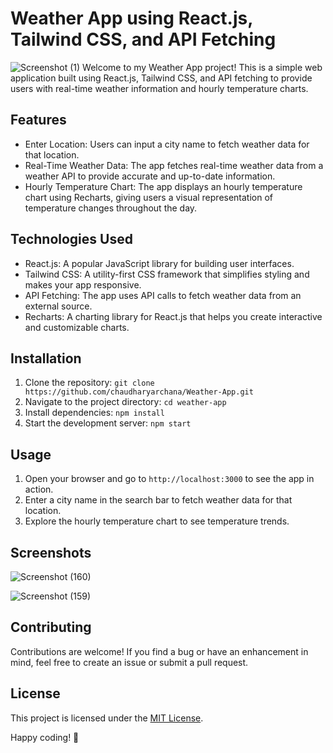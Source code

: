 # Weather App using React.js, Tailwind CSS, and API Fetching

![Screenshot (1)](https://github.com/chaudharyarchana/Weather-App/assets/73676232/51023a8d-bde5-4bc3-809f-2a1a1534a59e)
Welcome to my Weather App project! This is a simple web application built using React.js, Tailwind CSS, and API fetching to provide users with real-time weather information and hourly temperature charts.

## Features

- Enter Location: Users can input a city name to fetch weather data for that location.
- Real-Time Weather Data: The app fetches real-time weather data from a weather API to provide accurate and up-to-date information.
- Hourly Temperature Chart: The app displays an hourly temperature chart using Recharts, giving users a visual representation of temperature changes throughout the day.

## Technologies Used

- React.js: A popular JavaScript library for building user interfaces.
- Tailwind CSS: A utility-first CSS framework that simplifies styling and makes your app responsive.
- API Fetching: The app uses API calls to fetch weather data from an external source.
- Recharts: A charting library for React.js that helps you create interactive and customizable charts.

## Installation

1. Clone the repository: `git clone https://github.com/chaudharyarchana/Weather-App.git`
2. Navigate to the project directory: `cd weather-app`
3. Install dependencies: `npm install`
4. Start the development server: `npm start`

## Usage

1. Open your browser and go to `http://localhost:3000` to see the app in action.
2. Enter a city name in the search bar to fetch weather data for that location.
3. Explore the hourly temperature chart to see temperature trends.

## Screenshots


![Screenshot (160)](https://github.com/chaudharyarchana/Weather-App/assets/73676232/27793cd8-5381-4a9b-8490-12b54e0b3873)


![Screenshot (159)](https://github.com/chaudharyarchana/Weather-App/assets/73676232/872346f7-5712-45de-9a81-352c1d9e368b)


## Contributing

Contributions are welcome! If you find a bug or have an enhancement in mind, feel free to create an issue or submit a pull request.

## License

This project is licensed under the [MIT License](LICENSE).



Happy coding! 🚀
